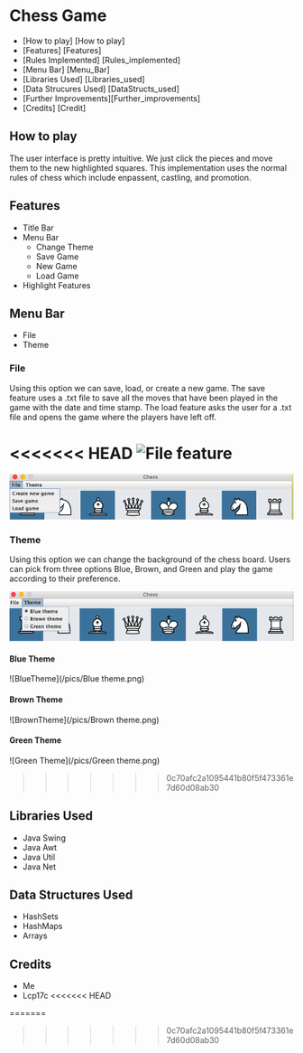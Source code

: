 # Chess Game
* [How to play] [How to play]
* [Features] [Features]
* [Rules Implemented] [Rules_implemented]
* [Menu Bar] [Menu_Bar]
* [Libraries Used] [Libraries_used]
* [Data Strucures Used] [DataStructs_used]
* [Further Improvements][Further_improvements]
* [Credits] [Credit]

## How to play
The user interface is pretty intuitive. We just click the pieces and move them to the new highlighted squares. This implementation uses the normal rules of chess which include enpassent, castling, and promotion.  

## Features
* Title Bar
* Menu Bar
  * Change Theme
  * Save Game
  * New Game
  * Load Game
* Highlight Features


## Menu Bar
* File
* Theme

### File
Using this option we can save, load, or create a new game. The save feature uses a .txt file to save all the moves that have been played in the game with the date and time stamp. The load feature asks the user for a .txt file and opens the game where the players have left off.

<<<<<<< HEAD
![File feature][file_img]
=======
![FileImage](/pics/File.png)

### Theme
Using this option we can change the background of the chess board. Users can pick from three options Blue, Brown, and Green and play the game according to their preference.

![ThemeImage](/pics/Theme.png)

#### Blue Theme
![BlueTheme](/pics/Blue theme.png)

#### Brown Theme
![BrownTheme](/pics/Brown theme.png)

#### Green Theme
![Green Theme](/pics/Green theme.png)
>>>>>>> 0c70afc2a1095441b80f5f473361e7d60d08ab30

## Libraries Used
* Java Swing
* Java Awt
* Java Util
* Java Net

## Data Structures Used
* HashSets
* HashMaps
* Arrays

## Credits
* Me
* Lcp17c
<<<<<<< HEAD

[file_img]: "https://github.com/pavankumarsai18/ChessGame.git/pics/File.png"
=======
>>>>>>> 0c70afc2a1095441b80f5f473361e7d60d08ab30
